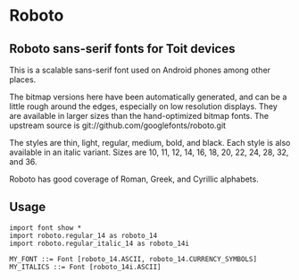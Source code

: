 # Roboto

## Roboto sans-serif fonts for Toit devices

This is a scalable sans-serif font used on Android phones among other places.

The bitmap versions here have been automatically generated, and
can be a little rough around the edges, especially on low resolution
displays.  They are available in larger sizes than the hand-optimized
bitmap fonts.  The upstream source is
git://github.com/googlefonts/roboto.git

The styles are thin, light, regular, medium, bold, and black.
Each style is also available in an italic variant.  Sizes are 10,
11, 12, 14, 16, 18, 20, 22, 24, 28, 32, and 36.

Roboto has good coverage of Roman, Greek, and Cyrillic alphabets.

## Usage

``` toit
import font show *
import roboto.regular_14 as roboto_14
import roboto.regular_italic_14 as roboto_14i

MY_FONT ::= Font [roboto_14.ASCII, roboto_14.CURRENCY_SYMBOLS]
MY_ITALICS ::= Font [roboto_14i.ASCII]
```
